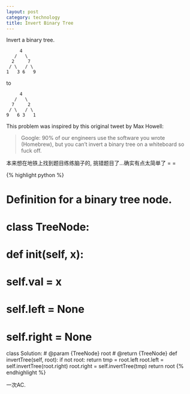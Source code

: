 ```yaml
---
layout: post
category: technology
title: Invert Binary Tree
---
```


Invert a binary tree.

         4
       /   \
      2     7
     / \   / \
    1   3 6   9

to

         4
       /   \
      7     2
     / \   / \
    9   6 3   1

This problem was inspired by this original tweet by Max Howell:

> Google: 90% of our engineers use the software you wrote (Homebrew), but you can’t invert a binary tree on a whiteboard so fuck off.

本来想在地铁上找到题目练练脑子的, 挑错题目了...确实有点太简单了 = =

{% highlight python %}
# Definition for a binary tree node.
# class TreeNode:
#     def __init__(self, x):
#         self.val = x
#         self.left = None
#         self.right = None

class Solution:
    # @param {TreeNode} root
    # @return {TreeNode}
    def invertTree(self, root):
        if not root:
            return
        tmp = root.left
        root.left = self.invertTree(root.right)
        root.right = self.invertTree(tmp)
        return root
 {% endhighlight %}

一次AC.
